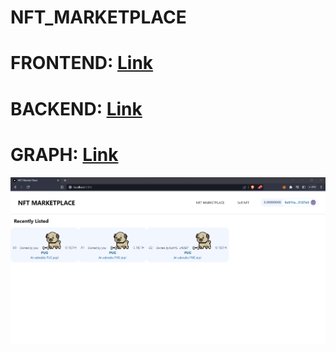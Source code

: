 # NFT_MARKETPLACE

# FRONTEND: [Link](https://github.com/yoharsh14/NFT_MARKETPLACE_FRONTEND) 
# BACKEND: [Link](https://github.com/yoharsh14/NFT_MARKETPLACE_BACKEND) 
# GRAPH: [Link](https://github.com/yoharsh14/NFT_MARKETPLACE_GRAPH) 

<img src="Screenshot 2023-05-20 141424.png">
